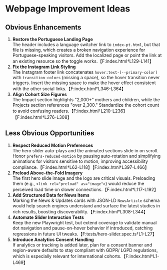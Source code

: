 # Webpage Improvement Ideas

## Obvious Enhancements
1. **Restore the Portuguese Landing Page**  
   The header includes a language switcher link to `index-pt.html`, but that file is missing, which creates a broken navigation experience for Portuguese-speaking visitors. Add the localized page or point the link at an existing resource so the toggle works.【F:index.html†L129-L141】
2. **Fix the Instagram Link Styling**  
   The Instagram footer link concatenates `hover:text-[--primary-color]` with `transition-colors` (missing a space), so the hover transition never triggers. Insert the missing space to make the hover effect consistent with the other social links.【F:index.html†L346-L364】
3. **Align Cohort Size Figures**  
   The Impact section highlights "2,000+" mothers and children, while the Projects section references "over 2,300." Standardize the cohort count to avoid confusing readers.【F:index.html†L210-L236】【F:index.html†L276-L308】

## Less Obvious Opportunities
1. **Respect Reduced Motion Preferences**  
   The hero slider auto-plays and the animated sections slide in on scroll. Honor `prefers-reduced-motion` by pausing auto-rotation and simplifying animations for visitors sensitive to motion, improving accessibility compliance.【F:index.html†L62-L118】【F:index.html†L397-L466】
2. **Preload Above-the-Fold Imagery**  
   The first hero slide image and the logo are critical visuals. Preloading them (e.g., `<link rel="preload" as="image">`) would reduce the perceived load time on slower connections.【F:index.html†L117-L192】
3. **Add Structured Data for News Items**  
   Marking the News & Updates cards with JSON-LD `NewsArticle` schema would help search engines understand and surface the latest studies in rich results, boosting discoverability.【F:index.html†L308-L344】
4. **Automate Slider Interaction Tests**  
   Keep the new Playwright test, but extend coverage to validate manual dot navigation and pause-on-hover behavior if introduced, catching regressions in future UI tweaks.【F:tests/hero-slider.spec.ts†L1-L27】
5. **Introduce Analytics Consent Handling**  
   If analytics or tracking is added later, plan for a consent banner and region-aware defaults to stay compliant with GDPR/ LGPD regulations, which is especially relevant for international cohorts.【F:index.html†L1-L469】
